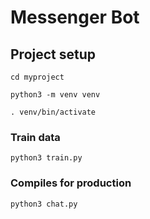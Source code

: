 # Messenger Bot

## Project setup
```
cd myproject

python3 -m venv venv

. venv/bin/activate
```

### Train data
```
python3 train.py
```

### Compiles for production
```
python3 chat.py
```
